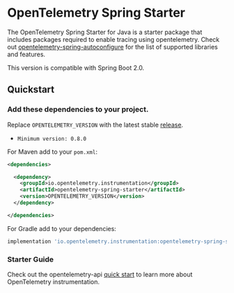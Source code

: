 # OpenTelemetry Spring Starter

The OpenTelemetry Spring Starter for Java is a starter package that includes packages required to enable tracing using opentelemetry. Check out [opentelemetry-spring-autoconfigure](../spring-boot-autoconfigure/README.md#features) for the list of supported libraries and features.

This version is compatible with Spring Boot 2.0.

## Quickstart

### Add these dependencies to your project.

Replace `OPENTELEMETRY_VERSION` with the latest stable [release](https://mvnrepository.com/artifact/io.opentelemetry).
 - `Minimum version: 0.8.0`

For Maven add to your `pom.xml`:

```xml
<dependencies>

  <dependency>
    <groupId>io.opentelemetry.instrumentation</groupId>
    <artifactId>opentelemetry-spring-starter</artifactId>
    <version>OPENTELEMETRY_VERSION</version>
  </dependency>

</dependencies>
```

For Gradle add to your dependencies:

```groovy
implementation 'io.opentelemetry.instrumentation:opentelemetry-spring-starter:OPENTELEMETRY_VERSION'
```

### Starter Guide

Check out the opentelemetry-api [quick start](https://github.com/open-telemetry/opentelemetry-java/blob/master/QUICKSTART.md) to learn more about OpenTelemetry instrumentation.
